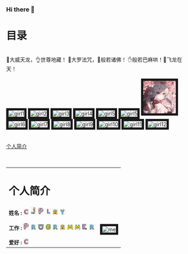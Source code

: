 ### Hi there 👋

<!--
**CJplay6/CJplay6** is a ✨ _special_ ✨ repository because its `README.md` (this file) appears on your GitHub profile.

Here are some ideas to get you started:

- 🔭 I’m currently working on ...
- 🌱 I’m currently learning ...
- 👯 I’m looking to collaborate on ...
- 🤔 I’m looking for help with ...
- 💬 Ask me about ...
- 📫 How to reach me: ...
- 😄 Pronouns: ...
- ⚡ Fun fact: ...
-->

<html lang="en">
<head>
	<meta charset="utf-8">
	<title>简历</title>
</head>
 
<body background="https://gimg2.baidu.com/image_search/src=http%3A%2F%2Fqqpublic.qpic.cn%2Fqq_public%2F0%2F0-2473265440-18BCBF628B8C95A18CEB8C74C9682938%2F0%3Ffmt%3Djpg%26size%3D164%26h%3D506%26w%3D900%26ppv%3D1.jpg&refer=http%3A%2F%2Fqqpublic.qpic.cn&app=2002&size=f9999,10000&q=a80&n=0&g=0n&fmt=jpeg?sec=1634804873&t=07cbb3c1e5676d06d53e9f8d2d9d08a5">
<h1>目录</h1>
<br/>
<!-- <a href="#geren">个人简介</a> -->
🤘大威天龙，👌世尊地藏！  🤙大罗法咒，🙏般若诸佛！  ✋般若巴麻哄！🐉飞龙在天！
<br/>
<br/>
<img src="https://img2.baidu.com/it/u=3153897759,1180801003&fm=26&fmt=auto" title="girl1" width="88" border="6"/>
<img src="https://img0.baidu.com/it/u=2538338958,20269345&fm=26&fmt=auto" title="girl2" width="88" border="6"/>
<img src="https://img1.baidu.com/it/u=2557881853,3417484988&fm=26&fmt=auto" title="girl3" width="88" border="6"/>
<img src="https://img2.baidu.com/it/u=1039310593,2596669901&fm=26&fmt=auto" title="girl4" width="88" border="6"/>
<img src="https://img0.baidu.com/it/u=88688942,1231043856&fm=26&fmt=auto" title="girl5" width="88" border="6"/>
<img src="https://img2.baidu.com/it/u=1720778829,1931561071&fm=26&fmt=auto" title="girl5" width="88" border="6"/>
<img src="./image/xx.jpg" title="二次元" border="6" width="88"/>
<br/>
<img src="https://img1.baidu.com/it/u=1514871934,2710992004&fm=26&fmt=auto" title="girl6" width="88" border="6"/>
<img src="https://img0.baidu.com/it/u=3261770158,1245204189&fm=26&fmt=auto" title="girl7" width="88" border="6"/>
<img src="https://img1.baidu.com/it/u=75585872,2865707666&fm=26&fmt=auto" title="girl8" width="88" border="6"/>
<img src="https://img0.baidu.com/it/u=2846988745,3646443111&fm=26&fmt=auto" title="girl9" width="88" border="6"/>
<img src="https://img0.baidu.com/it/u=338599569,439222986&fm=26&fmt=auto" title="girl10" width="88" border="6"/>
<img src="https://img1.baidu.com/it/u=1308452213,3203960568&fm=26&fmt=auto" title="girl11" width="88" border="6"/>
<img src="https://img2.baidu.com/it/u=438284071,4120854275&fm=26&fmt=auto" title="girl12" width="88" border="6"/>
<br/>
<br/>
<br/>
<a href="#geren">个人简介</a>
<br/>
<br/>
<br/>
<table width="1000">
	<tr>
		<td colspan="2">
			<h1 id="geren">个人简介</h1>
		</td>
	</tr>
	<tr>
		<td>
			<!-- <h4>姓名 : Cjplay6</h4> -->
			<!-- <h4>工作 : Programmer</h4> -->
			<!-- <h4>爱好 : C/C++</h4> -->
			<strong>姓名 : </strong>
			<img src="./image/C.png" title="c" width="16" />
			<img src="./image/J.png" title="j" width="16" />
			<img src="./image/P.png" title="p" width="16" />
			<img src="./image/L.png" title="l" width="16" />
			<img src="./image/A.png" title="a" width="16" />
			<img src="./image/Y.png" title="y" width="16" />
			<br/>
			<br/>
			<strong>工作 : </strong>
			<img src="./image/P.png" title="p" width="16" />
			<img src="./image/R.png" title="r" width="16" />
			<img src="./image/O.png" title="o" width="16" />
			<img src="./image/G.png" title="g" width="16" />
			<img src="./image/R.png" title="r" width="16" />
			<img src="./image/A.png" title="a" width="16" />
			<img src="./image/M.png" title="m" width="16" />
			<img src="./image/M.png" title="m" width="16" />
			<img src="./image/E.png" title="e" width="16" />
			<img src="./image/R.png" title="r" width="16" />
			<br/>
			<br/>
			<strong>爱好 : </strong>
			<img src="./image/C.png" title="c" width="16" />
		</td>
		<td>
			<br/>
			<img src="https://img1.baidu.com/it/u=2090098030,2357175027&fm=26&fmt=auto" title="me" width="128" border="6"/>
		</td>
	</tr>
</table>
</body>
</html>
